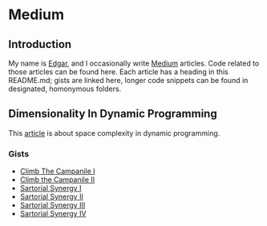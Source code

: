 # Medium

## Introduction

My name is [Edgar](https://www.linkedin.com/in/edgar-loves-python/),
and I occasionally write [Medium](https://medium.com/@edgar-loves-python/) articles.
Code related to those articles can be found here.
Each article has a heading in this README.md; gists are linked here,
longer code snippets can be found in designated, homonymous folders.

## Dimensionality In Dynamic Programming

This [article](https://medium.com/@edgar-loves-python/dimensionality-in-dynamic-programming-ad36af3b6a61)
is about space complexity in dynamic programming.

### Gists

- [Climb The Campanile I](https://gist.github.com/PopeJuliusII/9625dc798a0d3522bd3f1f74adae443c)
- [Climb the Campanile II](https://gist.github.com/PopeJuliusII/e433472b471177ace28ce5018a85c13c)
- [Sartorial Synergy I](https://gist.github.com/PopeJuliusII/b46c6d54eb0731e5965cb38188fd3ebd)
- [Sartorial Synergy II](https://gist.github.com/PopeJuliusII/36d79565cf020ca2ff8b7d8983b6e3d7)
- [Sartorial Synergy III](https://gist.github.com/PopeJuliusII/5ab9844a1a7275dfe894237eedab623a)
- [Sartorial Synergy IV](https://gist.github.com/PopeJuliusII/d40a8fc5256929da525ad1e38f85e079)
